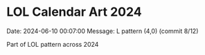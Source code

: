 # LOL Calendar Art 2024

Date: 2024-06-10 00:07:00
Message: L pattern (4,0) (commit 8/12)

Part of LOL pattern across 2024
